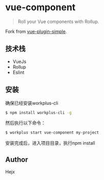 # vue-component

> Roll your Vue components with Rollup.

Fork from [vue-plugin-simple](https://github.com/znck/vue-plugin-simple).

## 技术栈

* VueJs
* Rollup
* Eslint

## 安装

确保已经安装workplus-cli

```bash
$ npm install workplus-cli -g
```

然后执行以下命令：

```bash
$ workplus start vue-component my-project
```

安装完成后，进入项目目录，执行npm install

## Author

Hejx

